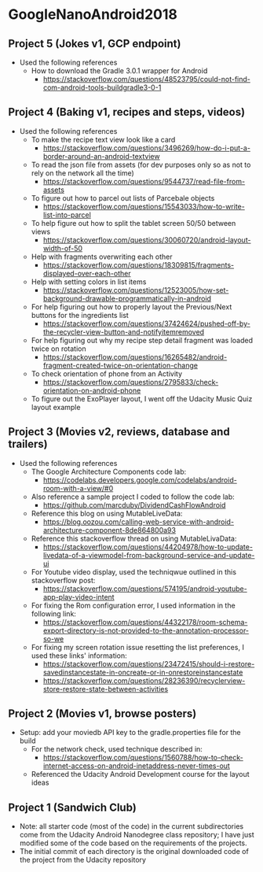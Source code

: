 # GoogleNanoAndroid2018 #

## Project 5 (Jokes v1, GCP endpoint) ##
* Used the following references
  * How to download the Gradle 3.0.1 wrapper for Android
    * https://stackoverflow.com/questions/48523795/could-not-find-com-android-tools-buildgradle3-0-1

## Project 4 (Baking v1, recipes and steps, videos) ##
* Used the following references
  * To make the recipe text view look like a card
    * https://stackoverflow.com/questions/3496269/how-do-i-put-a-border-around-an-android-textview
  * To read the json file from assets (for dev purposes only so as not to rely on the network all the time)
    * https://stackoverflow.com/questions/9544737/read-file-from-assets
  * To figure out how to parcel out lists of Parcebale objects
    * https://stackoverflow.com/questions/15543033/how-to-write-list-into-parcel
  * To help figure out how to split the tablet screen 50/50 between views
    * https://stackoverflow.com/questions/30060720/android-layout-width-of-50
  * Help with fragments overwriting each other
    * https://stackoverflow.com/questions/18309815/fragments-displayed-over-each-other
  * Help with setting colors in list items
    * https://stackoverflow.com/questions/12523005/how-set-background-drawable-programmatically-in-android
  * For help figuring out how to properly layout the Previous/Next buttons for the ingredients list
    * https://stackoverflow.com/questions/37424624/pushed-off-by-the-recycler-view-button-and-notifyitemremoved
  * For help figuring out why my recipe step detail fragment was loaded twice on rotation
    * https://stackoverflow.com/questions/16265482/android-fragment-created-twice-on-orientation-change
  * To check orientation of phone from an Activity
    * https://stackoverflow.com/questions/2795833/check-orientation-on-android-phone
  * To figure out the ExoPlayer layout, I went off the Udacity Music Quiz layout example

## Project 3 (Movies v2, reviews, database and trailers) ##
* Used the following references
  * The Google Architecture Components code lab:
    * https://codelabs.developers.google.com/codelabs/android-room-with-a-view/#0
  * Also reference a sample project I coded to follow the code lab:
    * https://github.com/marcduby/DividendCashFlowAndroid
  * Reference this blog on using MutableLiveData:
    * https://blog.oozou.com/calling-web-service-with-android-architecture-component-8de864800a93
  * Reference this stackoverflow thread on using MutableLivaData:
    * https://stackoverflow.com/questions/44204978/how-to-update-livedata-of-a-viewmodel-from-background-service-and-update-ui
  * For Youtube video display, used the techniqwue outlined in this stackoverflow post:
    * https://stackoverflow.com/questions/574195/android-youtube-app-play-video-intent
  * For fixing the Rom configuration error, I used information in the following link:
    * https://stackoverflow.com/questions/44322178/room-schema-export-directory-is-not-provided-to-the-annotation-processor-so-we
  * For fixing my screen rotation issue resetting the list preferences, I used these links' information:
    * https://stackoverflow.com/questions/23472415/should-i-restore-savedinstancestate-in-oncreate-or-in-onrestoreinstancestate
    * https://stackoverflow.com/questions/28236390/recyclerview-store-restore-state-between-activities


## Project 2 (Movies v1, browse posters) ##
* Setup: add your moviedb API key to the gradle.properties file for the build
  * For the network check, used technique described in:
    * https://stackoverflow.com/questions/1560788/how-to-check-internet-access-on-android-inetaddress-never-times-out
  * Referenced the Udacity Android Development course for the layout ideas


## Project 1 (Sandwich Club) ##
* Note: all starter code (most of the code) in the current subdirectories come from the Udacity Android Nanodegree class repository; I have just modified some of the code based on the requirements of the projects.
* The initial commit of each directory is the original downloaded code of the project from the Udacity repository
